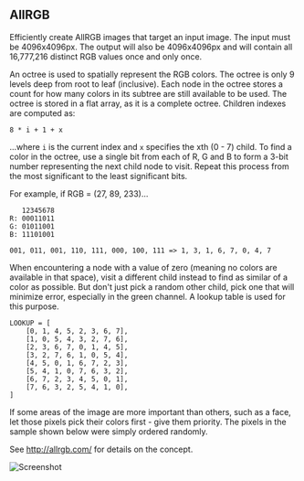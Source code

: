 ## AllRGB

Efficiently create AllRGB images that target an input image. The input must be 4096x4096px. The output will also be 4096x4096px and will contain all 16,777,216 distinct RGB values once and only once.

An octree is used to spatially represent the RGB colors. The octree is only 9 levels deep from root to leaf (inclusive). Each node in the octree stores a count for how many colors in its subtree are still available to be used. The octree is stored in a flat array, as it is a complete octree. Children indexes are computed as:

    8 * i + 1 + x

...where `i` is the current index and `x` specifies the xth (0 - 7) child. To find a color in the octree, use a single bit from each of R, G and B to form a 3-bit number representing the next child node to visit. Repeat this process from the most significant to the least significant bits.

For example, if RGB = (27, 89, 233)...

       12345678
    R: 00011011
    G: 01011001
    B: 11101001
    
    001, 011, 001, 110, 111, 000, 100, 111 => 1, 3, 1, 6, 7, 0, 4, 7

When encountering a node with a value of zero (meaning no colors are available in that space), visit a different child instead to find as similar of a color as possible. But don't just pick a random other child, pick one that will minimize error, especially in the green channel. A lookup table is used for this purpose.

    LOOKUP = [
        [0, 1, 4, 5, 2, 3, 6, 7],
        [1, 0, 5, 4, 3, 2, 7, 6],
        [2, 3, 6, 7, 0, 1, 4, 5],
        [3, 2, 7, 6, 1, 0, 5, 4],
        [4, 5, 0, 1, 6, 7, 2, 3],
        [5, 4, 1, 0, 7, 6, 3, 2],
        [6, 7, 2, 3, 4, 5, 0, 1],
        [7, 6, 3, 2, 5, 4, 1, 0],
    ]

If some areas of the image are more important than others, such as a face, let those pixels pick their colors first - give them priority. The pixels in the sample shown below were simply ordered randomly.

See http://allrgb.com/ for details on the concept.

![Screenshot](http://i.imgur.com/gQuJo83.jpg)
